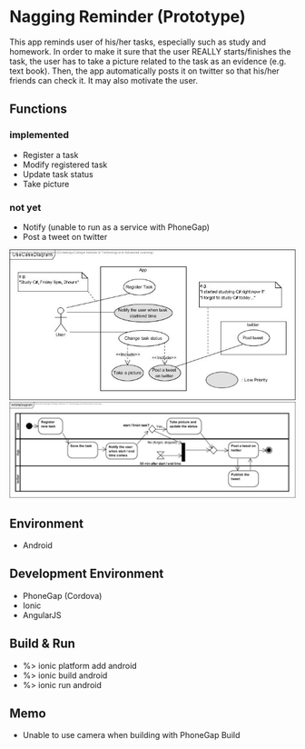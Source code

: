 # Nagging Reminder (Prototype)
This app reminds user of his/her tasks, especially such as study and homework. In order to make it sure that the user REALLY starts/finishes the task, the user has to take a picture related to the task as an evidence (e.g. text book). Then, the app automatically posts it on twitter so that his/her friends can check it. It may also motivate the user.

## Functions
### implemented
- Register a task
- Modify registered task
- Update task status
- Take picture

### not yet
- Notify (unable to run as a service with PhoneGap)
- Post a tweet on twitter

![Usecase Diagram](docs/usecase.jpg)
![Activity Diagram](docs/activity.jpg)


## Environment
- Android

## Development Environment
- PhoneGap (Cordova)
- Ionic
- AngularJS

## Build & Run
* %> ionic platform add android
* %> ionic build android
* %> ionic run android

## Memo
- Unable to use camera when building with PhoneGap Build
